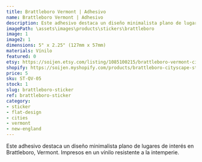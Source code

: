 ```yaml
---
title: Brattleboro Vermont | Adhesivo
name: Brattleboro Vermont | Adhesivo
description: Este adhesivo destaca un diseño minimalista plano de lugares de interés en Brattleboro, Vermont. Impresos en un vínilo resistente a la intemperie.
imagePath: \assets\images\products\stickers\brattleboro
image: 1
image2: 1
dimensions: 5" x 2.25" (127mm x 57mm)
materials: Vínilo
featured: 0
etsy: https://soijen.etsy.com/listing/1085100215/brattleboro-vermont-cityscape-sticker?utm_source=Copy&utm_medium=ListingManager&utm_campaign=Share&utm_term=so.lmsm&share_time=1695258569651
shopify: https://soijen.myshopify.com/products/brattleboro-cityscape-sticker
price: 5
sku: ST-QV-05
stock: 1
slug: brattleboro-sticker
ref: brattleboro-sticker
category:
- sticker
- flat-design
- cities
- vermont
- new-england
---
```

Este adhesivo destaca un diseño minimalista plano de lugares de interés en Brattleboro, Vermont. Impresos en un vínilo resistente a la intemperie.
